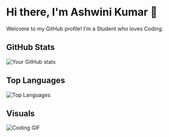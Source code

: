 # Hi there, I'm Ashwini Kumar 👋

Welcome to my GitHub profile! I'm a Student who loves Coding.

## GitHub Stats
![Your GitHub stats](https://github-readme-stats.vercel.app/api?username=ashwinikumar2003&show_icons=true&theme=radical)

## Top Languages
![Top Languages](https://github-readme-stats.vercel.app/api/top-langs/?username=ashwinikumar2003&layout=compact&theme=radical)


## Visuals
![Coding GIF](https://media.giphy.com/media/13HgwGsXF0aiGY/giphy.gif)

